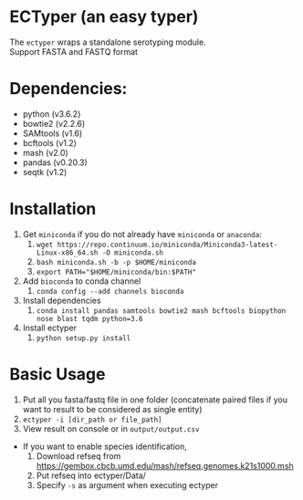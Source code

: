 # ECTyper (an easy typer)
The `ectyper` wraps a standalone serotyping module.  
Support FASTA and FASTQ format

# Dependencies:
* python (v3.6.2)
* bowtie2 (v2.2.6)
* SAMtools (v1.6)
* bcftools (v1.2)
* mash (v2.0)
* pandas (v0.20.3)
* seqtk (v1.2)

# Installation
1. Get `miniconda` if you do not already have `miniconda` or `anaconda`:
    1. `wget https://repo.continuum.io/miniconda/Miniconda3-latest-Linux-x86_64.sh -O miniconda.sh`
    1. `bash miniconda.sh -b -p $HOME/miniconda`
    1. `export PATH="$HOME/miniconda/bin:$PATH"`
1. Add `bioconda` to conda channel
    1. `conda config --add channels bioconda`
1. Install dependencies
    1. `conda install pandas samtools bowtie2 mash bcftools biopython nose blast tqdm python=3.6`
1. Install ectyper
    1. `python setup.py install`

# Basic Usage
1. Put all you fasta/fastq file in one folder (concatenate paired files if you want to result to be considered as single entity)
1. `ectyper -i [dir_path or file_path]`
1. View result on console or in `output/output.csv`
* If you want to enable species identification,
    1. Download refseq from https://gembox.cbcb.umd.edu/mash/refseq.genomes.k21s1000.msh
    2. Put refseq into ectyper/Data/
    3. Specify `-s` as argument when executing ectyper
